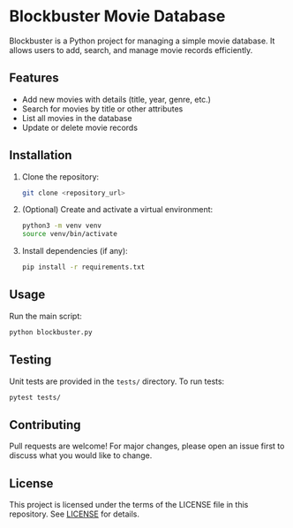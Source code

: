 # Blockbuster Movie Database

Blockbuster is a Python project for managing a simple movie database. It allows users to add, search, and manage movie records efficiently.

## Features
- Add new movies with details (title, year, genre, etc.)
- Search for movies by title or other attributes
- List all movies in the database
- Update or delete movie records

## Installation
1. Clone the repository:
   ```bash
   git clone <repository_url>
   ```
2. (Optional) Create and activate a virtual environment:
   ```bash
   python3 -m venv venv
   source venv/bin/activate
   ```
3. Install dependencies (if any):
   ```bash
   pip install -r requirements.txt
   ```

## Usage
Run the main script:
```bash
python blockbuster.py
```

## Testing
Unit tests are provided in the `tests/` directory. To run tests:
```bash
pytest tests/
```

## Contributing
Pull requests are welcome! For major changes, please open an issue first to discuss what you would like to change.

## License
This project is licensed under the terms of the LICENSE file in this repository. See [LICENSE](LICENSE) for details.
